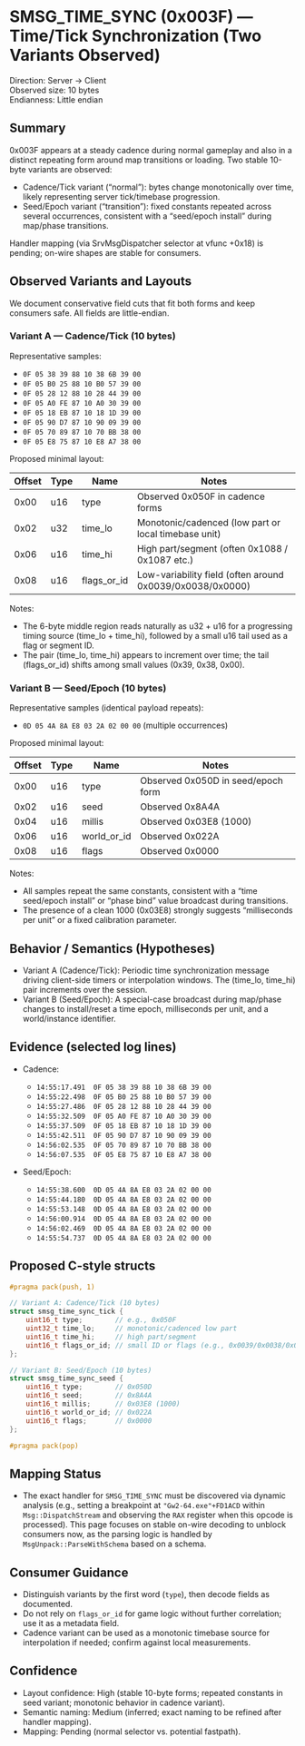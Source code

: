 # SMSG_TIME_SYNC (0x003F) — Time/Tick Synchronization (Two Variants Observed)

Direction: Server → Client  
Observed size: 10 bytes  
Endianness: Little endian

## Summary

0x003F appears at a steady cadence during normal gameplay and also in a distinct repeating form around map transitions or loading. Two stable 10-byte variants are observed:

- Cadence/Tick variant (“normal”): bytes change monotonically over time, likely representing server tick/timebase progression.
- Seed/Epoch variant (“transition”): fixed constants repeated across several occurrences, consistent with a “seed/epoch install” during map/phase transitions.

Handler mapping (via SrvMsgDispatcher selector at vfunc +0x18) is pending; on-wire shapes are stable for consumers.

## Observed Variants and Layouts

We document conservative field cuts that fit both forms and keep consumers safe. All fields are little-endian.

### Variant A — Cadence/Tick (10 bytes)

Representative samples:
- `0F 05 38 39 88 10 38 6B 39 00`
- `0F 05 B0 25 88 10 B0 57 39 00`
- `0F 05 28 12 88 10 28 44 39 00`
- `0F 05 A0 FE 87 10 A0 30 39 00`
- `0F 05 18 EB 87 10 18 1D 39 00`
- `0F 05 90 D7 87 10 90 09 39 00`
- `0F 05 70 89 87 10 70 BB 38 00`
- `0F 05 E8 75 87 10 E8 A7 38 00`

Proposed minimal layout:

Offset | Type   | Name         | Notes
------ | ------ | ------------ | -----
0x00   | u16    | type         | Observed 0x050F in cadence forms
0x02   | u32    | time_lo      | Monotonic/cadenced (low part or local timebase unit)
0x06   | u16    | time_hi      | High part/segment (often 0x1088 / 0x1087 etc.)
0x08   | u16    | flags_or_id  | Low-variability field (often around 0x0039/0x0038/0x0000)

Notes:
- The 6-byte middle region reads naturally as u32 + u16 for a progressing timing source (time_lo + time_hi), followed by a small u16 tail used as a flag or segment ID.
- The pair (time_lo, time_hi) appears to increment over time; the tail (flags_or_id) shifts among small values (0x39, 0x38, 0x00).

### Variant B — Seed/Epoch (10 bytes)

Representative samples (identical payload repeats):
- `0D 05 4A 8A E8 03 2A 02 00 00` (multiple occurrences)
  
Proposed minimal layout:

Offset | Type   | Name         | Notes
------ | ------ | ------------ | -----
0x00   | u16    | type         | Observed 0x050D in seed/epoch form
0x02   | u16    | seed         | Observed 0x8A4A
0x04   | u16    | millis       | Observed 0x03E8 (1000)
0x06   | u16    | world_or_id  | Observed 0x022A
0x08   | u16    | flags        | Observed 0x0000

Notes:
- All samples repeat the same constants, consistent with a “time seed/epoch install” or “phase bind” value broadcast during transitions.
- The presence of a clean 1000 (0x03E8) strongly suggests “milliseconds per unit” or a fixed calibration parameter.

## Behavior / Semantics (Hypotheses)

- Variant A (Cadence/Tick): Periodic time synchronization message driving client-side timers or interpolation windows. The (time_lo, time_hi) pair increments over the session.
- Variant B (Seed/Epoch): A special-case broadcast during map/phase changes to install/reset a time epoch, milliseconds per unit, and a world/instance identifier.

## Evidence (selected log lines)

- Cadence:
  - `14:55:17.491  0F 05 38 39 88 10 38 6B 39 00`
  - `14:55:22.498  0F 05 B0 25 88 10 B0 57 39 00`
  - `14:55:27.486  0F 05 28 12 88 10 28 44 39 00`
  - `14:55:32.509  0F 05 A0 FE 87 10 A0 30 39 00`
  - `14:55:37.509  0F 05 18 EB 87 10 18 1D 39 00`
  - `14:55:42.511  0F 05 90 D7 87 10 90 09 39 00`
  - `14:56:02.535  0F 05 70 89 87 10 70 BB 38 00`
  - `14:56:07.535  0F 05 E8 75 87 10 E8 A7 38 00`

- Seed/Epoch:
  - `14:55:38.600  0D 05 4A 8A E8 03 2A 02 00 00`
  - `14:55:44.180  0D 05 4A 8A E8 03 2A 02 00 00`
  - `14:55:53.148  0D 05 4A 8A E8 03 2A 02 00 00`
  - `14:56:00.914  0D 05 4A 8A E8 03 2A 02 00 00`
  - `14:56:02.469  0D 05 4A 8A E8 03 2A 02 00 00`
  - `14:55:54.737  0D 05 4A 8A E8 03 2A 02 00 00`

## Proposed C-style structs

```cpp
#pragma pack(push, 1)

// Variant A: Cadence/Tick (10 bytes)
struct smsg_time_sync_tick {
    uint16_t type;        // e.g., 0x050F
    uint32_t time_lo;     // monotonic/cadenced low part
    uint16_t time_hi;     // high part/segment
    uint16_t flags_or_id; // small ID or flags (e.g., 0x0039/0x0038/0x0000)
};

// Variant B: Seed/Epoch (10 bytes)
struct smsg_time_sync_seed {
    uint16_t type;        // 0x050D
    uint16_t seed;        // 0x8A4A
    uint16_t millis;      // 0x03E8 (1000)
    uint16_t world_or_id; // 0x022A
    uint16_t flags;       // 0x0000
};

#pragma pack(pop)
```

## Mapping Status

- The exact handler for `SMSG_TIME_SYNC` must be discovered via dynamic analysis (e.g., setting a breakpoint at `"Gw2-64.exe"+FD1ACD` within `Msg::DispatchStream` and observing the `RAX` register when this opcode is processed). This page focuses on stable on-wire decoding to unblock consumers now, as the parsing logic is handled by `MsgUnpack::ParseWithSchema` based on a schema.

## Consumer Guidance

- Distinguish variants by the first word (`type`), then decode fields as documented.
- Do not rely on `flags_or_id` for game logic without further correlation; use it as a metadata field.
- Cadence variant can be used as a monotonic timebase source for interpolation if needed; confirm against local measurements.

## Confidence

- Layout confidence: High (stable 10-byte forms; repeated constants in seed variant; monotonic behavior in cadence variant).
- Semantic naming: Medium (inferred; exact naming to be refined after handler mapping).
- Mapping: Pending (normal selector vs. potential fastpath).
